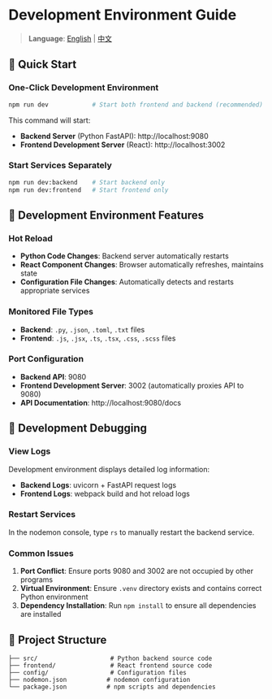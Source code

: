 # Development Environment Guide

> **Language**: [English](https://github.com/Kineviz/graphxr-database-proxy/doc/DEV_GUIDE.md) | [中文](https://github.com/Kineviz/graphxr-database-proxy/doc/DEV_GUIDE.zh.md)

## 🚀 Quick Start

### One-Click Development Environment
```bash
npm run dev            # Start both frontend and backend (recommended)
```
This command will start:
- **Backend Server** (Python FastAPI): http://localhost:9080
- **Frontend Development Server** (React): http://localhost:3002

### Start Services Separately
```bash
npm run dev:backend    # Start backend only
npm run dev:frontend   # Start frontend only
```


## 🔧 Development Environment Features

### Hot Reload
- **Python Code Changes**: Backend server automatically restarts
- **React Component Changes**: Browser automatically refreshes, maintains state
- **Configuration File Changes**: Automatically detects and restarts appropriate services

### Monitored File Types
- **Backend**: `.py`, `.json`, `.toml`, `.txt` files
- **Frontend**: `.js`, `.jsx`, `.ts`, `.tsx`, `.css`, `.scss` files

### Port Configuration
- **Backend API**: 9080
- **Frontend Development Server**: 3002 (automatically proxies API to 9080)
- **API Documentation**: http://localhost:9080/docs

## 🐛 Development Debugging

### View Logs
Development environment displays detailed log information:
- **Backend Logs**: uvicorn + FastAPI request logs
- **Frontend Logs**: webpack build and hot reload logs

### Restart Services
In the nodemon console, type `rs` to manually restart the backend service.

### Common Issues
1. **Port Conflict**: Ensure ports 9080 and 3002 are not occupied by other programs
2. **Virtual Environment**: Ensure `.venv` directory exists and contains correct Python environment
3. **Dependency Installation**: Run `npm install` to ensure all dependencies are installed

## 📁 Project Structure
```
├── src/                    # Python backend source code
├── frontend/               # React frontend source code
├── config/                 # Configuration files
├── nodemon.json           # nodemon configuration
└── package.json           # npm scripts and dependencies
```